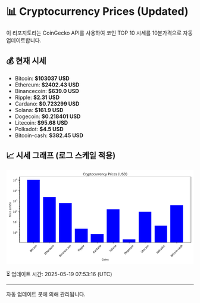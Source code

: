 
# 📊 Cryptocurrency Prices (Updated)

이 리포지토리는 CoinGecko API를 사용하여 코인 TOP 10 시세를 10분가격으로 자동 업데이트합니다.

## 💰 현재 시세
- Bitcoin: **$103037 USD**
- Ethereum: **$2402.43 USD**
- Binancecoin: **$639.0 USD**
- Ripple: **$2.31 USD**
- Cardano: **$0.723299 USD**
- Solana: **$161.9 USD**
- Dogecoin: **$0.218401 USD**
- Litecoin: **$95.68 USD**
- Polkadot: **$4.5 USD**
- Bitcoin-cash: **$382.45 USD**

## 📈 시세 그래프 (로그 스케일 적용)
![Crypto Prices](crypto_prices.png)

⏳ 업데이트 시간: 2025-05-19 07:53:16 (UTC)

---
자동 업데이트 봇에 의해 관리됩니다.
